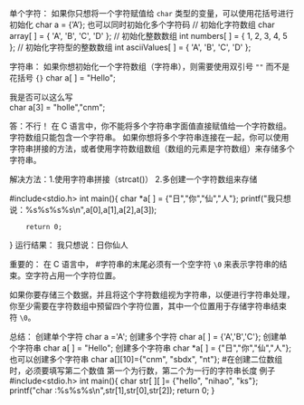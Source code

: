 单个字符：
如果你只想将一个字符赋值给 `char` 类型的变量，可以使用花括号进行初始化
	char a = {’A‘};
	也可以同时初始化多个字符码
	// 初始化字符数组
			char array[ ] = { 'A', 'B', 'C', 'D' };
// 初始化整数数组
			int numbers[ ] = { 1, 2, 3, 4, 5 };
// 初始化字符型的整数数组
			int asciiValues[ ] = { 'A', 'B', 'C', 'D' };

字符串：
	如果你想初始化一个字符数组（字符串），则需要使用双引号 `""` 而不是花括号 `{}`
		char a[ ] = "Hello";

我是否可以这么写  
char a[3] = "holle","cnm";

答：不行！
	在 C 语言中，你不能将多个字符串字面值直接赋值给一个字符数组。字符数组只能包含一个字符串。
	如果你想将多个字符串连接在一起，你可以使用字符串拼接的方法，或者使用字符数组数组（数组的元素是字符数组）来存储多个字符串。

解决方法：1.使用字符串拼接（strcat()）
				 2.多创建一个字符数组来存储

#include<stdio.h>
int main(){
        char \*a[ ] = {"日","你","仙","人"};
        printf("我只想说：%s%s%s%s\\n",a[0],a[1],a[2],a[3]);

        return 0;
}
运行结果：
我只想说：日你仙人


重要的：
在 C 语言中， #字符串的末尾必须有一个空字符 `\0` 来表示字符串的结束。空字符占用一个字符位置。

如果你要存储三个数据，并且将这个字符数组视为字符串，以便进行字符串处理，你至少需要在字符数组中预留四个字符位置，其中一个位置用于存储字符串结束符 `\0`。

总结：
	创建单个字符 char a ='A';
	创建多个字符 char a[ ] = {'A','B','C'};
	创建单个字符串 char   a[ ]  = "Hello";
	创建多个字符串 char \*a[ ] = {"日","你","仙","人"};
也可以创建多个字符串
							char a\[]\[10]={"cnm",
													"sbdx",
													"nt"};
 #在创建二位数组时，必须要填写第二个数值
 第一个为行数，第二个为一行的字符串长度
例子#include<stdio.h>
int main(){
        char str\[ ]\[ ]= {"hello",
                        "nihao",
                        "ks"};
        printf("char :%s%s%s\n",str[1],str[0],str[2]);
		 return 0;
}

